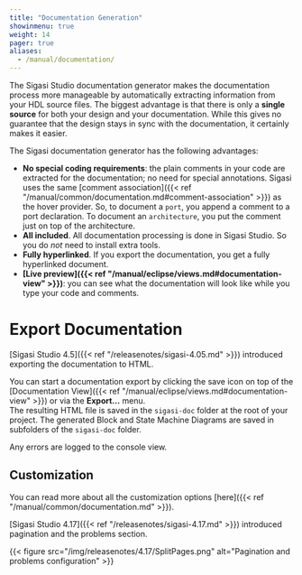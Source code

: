 ```yaml
---
title: "Documentation Generation"
showinmenu: true
weight: 14
pager: true
aliases:
  - /manual/documentation/
---
```


The Sigasi Studio documentation generator makes the documentation process more manageable by automatically extracting information from your HDL source files. The biggest advantage is that there is only a **single source** for both your design and your documentation. While this gives no guarantee that the design stays in sync with the documentation, it certainly makes it easier.

The Sigasi documentation generator has the following advantages:

* **No special coding requirements**: the plain comments in your code are extracted for the documentation; no need for special annotations. Sigasi uses the same [comment association]({{< ref "/manual/common/documentation.md#comment-association" >}}) as the hover provider. So, to document a `port`, you append a comment to a port declaration. To document an `architecture`, you put the comment just on top of the architecture.
* **All included**. All documentation processing is done in Sigasi Studio. So you do *not* need to install extra tools.
* **Fully hyperlinked**. If you export the documentation, you get a fully hyperlinked document.
* **[Live preview]({{< ref "/manual/eclipse/views.md#documentation-view" >}})**: you can see what the documentation will look like while you type your code and comments.

# Export Documentation

[Sigasi Studio 4.5]({{< ref "/releasenotes/sigasi-4.05.md" >}}) introduced exporting the documentation to HTML.

You can start a documentation export by clicking the save icon on top of the [Documentation View]({{< ref "/manual/eclipse/views.md#documentation-view" >}}) or via the **Export…** menu.  
The resulting HTML file is saved in the `sigasi-doc` folder at the root of your project.
The generated Block and State Machine Diagrams are saved in subfolders of the `sigasi-doc` folder.

Any errors are logged to the console view.

## Customization

You can read more about all the customization options [here]({{< ref "/manual/common/documentation.md" >}}).

[Sigasi Studio 4.17]({{< ref "/releasenotes/sigasi-4.17.md" >}}) introduced pagination and the problems section.

{{< figure src="/img/releasenotes/4.17/SplitPages.png" alt="Pagination and problems configuration" >}}
